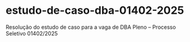 # estudo-de-caso-dba-01402-2025
Resolução do estudo de caso para a vaga de DBA Pleno – Processo Seletivo 01402/2025
